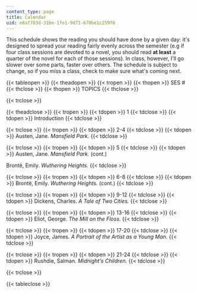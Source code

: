 ```yaml
---
content_type: page
title: Calendar
uid: e8af783d-31be-1fe1-9d71-670be1c259f0
---
```


This schedule shows the reading you should have done by a given day: it's designed to spread your reading fairly evenly across the semester (e.g if four class sessions are devoted to a novel, you should read **at least** a quarter of the novel for each of those sessions). In class, however, I'll go slower over some parts, faster over others. The schedule is subject to change, so if you miss a class, check to make sure what's coming next.

{{< tableopen >}}
{{< theadopen >}}
{{< tropen >}}
{{< thopen >}}
SES #
{{< thclose >}}
{{< thopen >}}
TOPICS
{{< thclose >}}

{{< trclose >}}

{{< theadclose >}}
{{< tropen >}}
{{< tdopen >}}
1
{{< tdclose >}}
{{< tdopen >}}
Introduction
{{< tdclose >}}

{{< trclose >}}
{{< tropen >}}
{{< tdopen >}}
2-4
{{< tdclose >}}
{{< tdopen >}}
Austen, Jane. _Mansfield Park._
{{< tdclose >}}

{{< trclose >}}
{{< tropen >}}
{{< tdopen >}}
5
{{< tdclose >}}
{{< tdopen >}}
Austen, Jane. _Mansfield Park._ (cont.)  
  
Brontë, Emily. _Wuthering Heights._
{{< tdclose >}}

{{< trclose >}}
{{< tropen >}}
{{< tdopen >}}
6-8
{{< tdclose >}}
{{< tdopen >}}
Brontë, Emily. _Wuthering Heights._ (cont.)
{{< tdclose >}}

{{< trclose >}}
{{< tropen >}}
{{< tdopen >}}
9-12
{{< tdclose >}}
{{< tdopen >}}
Dickens, Charles. _A Tale of Two Cities._
{{< tdclose >}}

{{< trclose >}}
{{< tropen >}}
{{< tdopen >}}
13-16
{{< tdclose >}}
{{< tdopen >}}
Eliot, George. _The Mill on the Floss._
{{< tdclose >}}

{{< trclose >}}
{{< tropen >}}
{{< tdopen >}}
17-20
{{< tdclose >}}
{{< tdopen >}}
Joyce, James. _A Portrait of the Artist as a Young Man._
{{< tdclose >}}

{{< trclose >}}
{{< tropen >}}
{{< tdopen >}}
21-24
{{< tdclose >}}
{{< tdopen >}}
Rushdie, Salman. _Midnight's Children._
{{< tdclose >}}

{{< trclose >}}

{{< tableclose >}}
